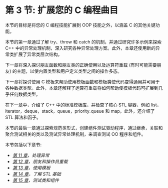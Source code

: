 # 第 3 节: 扩展您的 C 编程曲目

本节的目标是将您的 C 编程技能扩展到 OOP 技能之外，以涵盖 C 的其他关键功能。

本节的第一章通过了解 try、throw 和 catch 的机制，并通过研究许多示例来探索 C++ 中的异常处理机制，深入研究各种异常处理方案。此外，本章还使用新的异常类扩展了异常类层次结构。

下一章将深入探讨朋友函数和朋友类的正确使用以及运算符重载 (有时可能需要朋友) 的主题，以使内置类型和用户定义类型之间的操作多态。

下一章将探讨使用 C 模板来帮助使用模板函数和模板类使代码变得通用并可用于各种数据类型。此外，本章还解释了运算符重载将如何帮助使模板代码可扩展到几乎任何数据类型。

在下一章中，介绍了 C++ 中的标准模板库，并检查了核心 STL 容器，例如 list，iterator，deque，stack，queue，priority_queue 和 map。此外，还介绍了 STL 算法和函子。

本节的最后一章通过探索规范类形式，创建组件测试驱动程序，通过继承，关联和聚合测试相关的类以及测试异常处理机制，来调查测试 OO 程序和组件。

本节包括以下章节:

*   [*第 11 章*](11.html#_idTextAnchor417)*，处理异常*
*   [*第 12 章*](12.html#_idTextAnchor453)*，朋友和操作员重载*
*   [*第 13 章*](13.html#_idTextAnchor486)*，使用模板*
*   [*第 14 章*](14.html#_idTextAnchor518)*，了解 STL 基础*
*   [*第 15 章*](15.html#_idTextAnchor572)*，测试类和组件*